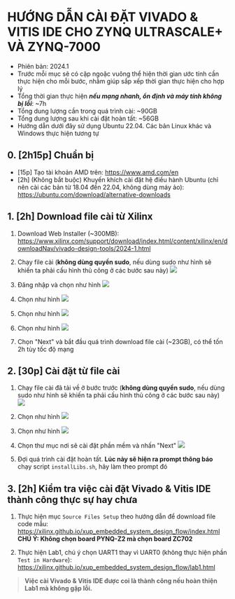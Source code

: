 # HƯỚNG DẪN CÀI ĐẶT VIVADO & VITIS IDE CHO ZYNQ ULTRASCALE+ VÀ ZYNQ-7000

- Phiên bản: 2024.1
- Trước mỗi mục sẽ có cặp ngoặc vuông thể hiện thời gian ước tính cần thực hiện cho mỗi bước, nhằm giúp sắp xếp thời gian thực hiện cho hợp lý
- Tổng thời gian thực hiện ***nếu mạng nhanh, ổn định và máy tính không bị lỗi***: ~7h
- Tổng dung lượng cần trong quá trình cài: ~90GB
- Tổng dung lượng sau khi cài đặt hoàn tất: ~56GB
- Hướng dẫn dưới đây sử dụng Ubuntu 22.04. Các bản Linux khác và Windows thực hiện tương tự


## **0. [2h15p] Chuẩn bị**

- [15p] Tạo tài khoản AMD trên: https://www.amd.com/en
- [2h] (Không bắt buộc) Khuyến khích cài đặt hệ điều hành Ubuntu (chỉ nên cài các bản từ 18.04 đến 22.04, không dùng máy ảo): https://ubuntu.com/download/alternative-downloads

## **1. [2h] Download file cài từ Xilinx**

1. Download Web Installer (~300MB): https://www.xilinx.com/support/download/index.html/content/xilinx/en/downloadNav/vivado-design-tools/2024-1.html

2. Chạy file cài (**không dùng quyền sudo**, nếu dùng sudo như hình sẽ khiến ta phải cấu hình thủ công ở các bước sau này)
![](pics/download_installer/1.jpg)

3. Đăng nhập và chọn như hình
![](pics/download_installer/2.jpg)

4. Chọn như hình
![](pics/download_installer/3.jpg)

5. Chọn như hình
![](pics/download_installer/4.jpg)

6. Chọn như hình
![](pics/download_installer/5.jpg)

7. Chọn "Next" và bắt đầu quá trình download file cài (~23GB), có thể tốn 2h tùy tốc độ mạng

## **2. [30p] Cài đặt từ file cài**

1. Chạy file cài đã tải về ở bước trước (**không dùng quyền sudo**, nếu dùng sudo như hình sẽ khiến ta phải cấu hình thủ công ở các bước sau này)
![](pics/install/1.jpg)

2. Chọn như hình
![](pics/install/2.jpg)

3. Chọn như hình
![](pics/install/3.jpg)

4. Chọn thư mục nơi sẽ cài đặt phần mềm và nhấn "Next"
![](pics/install/4.jpg)

5. Đợi quá trình cài đặt hoàn tất. **Lúc này sẽ hiện ra prompt thông báo** chạy script `installLibs.sh`, hãy làm theo prompt đó

## **3. [2h] Kiểm tra việc cài đặt Vivado & Vitis IDE thành công thực sự hay chưa**

1. Thực hiện mục `Source Files Setup` theo hướng dẫn để download file code mẫu: https://xilinx.github.io/xup_embedded_system_design_flow/index.html  
**CHÚ Ý: Không chọn board PYNQ-Z2 mà chọn board ZC702**

2. Thực hiện Lab1, chú ý chọn UART1 thay vì UART0 (không thực hiện phần `Test in Hardware`): https://xilinx.github.io/xup_embedded_system_design_flow/lab1.html

> **Việc cài Vivado & Vitis IDE được coi là thành công nếu hoàn thiện Lab1 mà không gặp lỗi.**